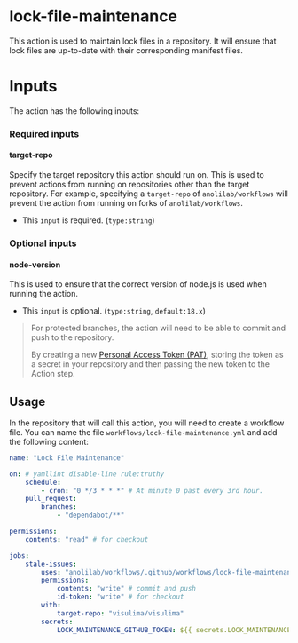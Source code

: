# lock-file-maintenance

This action is used to maintain lock files in a repository. It will ensure that lock files are up-to-date with their corresponding manifest files.

# Inputs

The action has the following inputs:

### Required inputs

#### target-repo

Specify the target repository this action should run on. This is used to prevent actions from running on repositories other than the target repository. For example, specifying a `target-repo` of `anolilab/workflows` will prevent the action from running on forks of `anolilab/workflows`.

-   This `input` is required. (`type:string`)

### Optional inputs

#### node-version

This is used to ensure that the correct version of node.js is used when running the action.

-   This `input` is optional. (`type:string`, `default:18.x`)


> For protected branches, the action will need to be able to commit and push to the repository.
>
> By creating a new [Personal Access Token (PAT)](https://github.com/settings/tokens/new), storing the token as a secret in your repository and then passing the new token to the Action step.

## Usage

In the repository that will call this action, you will need to create a workflow file. You can name the file `workflows/lock-file-maintenance.yml` and add the following content:

```yml
name: "Lock File Maintenance"

on: # yamllint disable-line rule:truthy
    schedule:
        - cron: "0 */3 * * *" # At minute 0 past every 3rd hour.
    pull_request:
        branches:
            - "dependabot/**"

permissions:
    contents: "read" # for checkout

jobs:
    stale-issues:
        uses: "anolilab/workflows/.github/workflows/lock-file-maintenance.yml@main"
        permissions:
            contents: "write" # commit and push
            id-token: "write" # for checkout
        with:
            target-repo: "visulima/visulima"
        secrets:
            LOCK_MAINTENANCE_GITHUB_TOKEN: ${{ secrets.LOCK_MAINTENANCE_GITHUB_TOKEN }}
```
